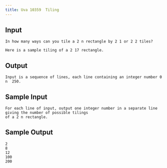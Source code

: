 ```yaml
---
title: Uva 10359  Tiling
---
```



## Input

```
In how many ways can you tile a 2 n rectangle by 2 1 or 2 2 tiles?

Here is a sample tiling of a 2 17 rectangle.
```

## Output

```
Input is a sequence of lines, each line containing an integer number 0  n  250.

```

## Sample Input

```
For each line of input, output one integer number in a separate line giving the number of possible tilings
of a 2 n rectangle.

```

## Sample Output

```
2
8
12
100
200

```
